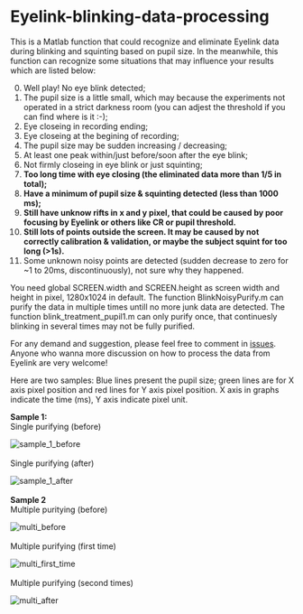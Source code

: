 # Eyelink-blinking-data-processing
This is a Matlab function that could recognize and eliminate Eyelink data during blinking and squinting based on pupil size. In the meanwhile, this function can recognize some situations that may influence your results which are listed below:

0. Well play! No eye blink detected;
1. The pupil size is a little small, which may because the experiments not operated in a strict darkness room (you can adjest the threshold if you can find where is it :-);
2. Eye closeing in recording ending;
3. Eye closeing at the begining of recording;
4. The pupil size may be sudden increasing / decreasing;
5. At least one peak within/just before/soon after the eye blink;
6. Not firmly closeing in eye blink or just squinting;
7. **Too long time with eye closing (the eliminated data more than 1/5 in total);**
8. **Have a minimum of pupil size & squinting detected (less than 1000 ms);**
9. **Still have unknow rifts in x and y pixel, that could be caused by poor focusing by Eyelink or others like CR or pupil threshold.**
10. **Still lots of points outside the screen. It may be caused by not correctly calibration & validation, or maybe the subject squint for too long (>1s).**
11. Some unknown noisy points are detected (sudden decrease to zero for ~1 to 20ms, discontinuously), not sure why they happened.

You need global SCREEN.width and SCREEN.height as screen width and height in pixel, 1280x1024 in default.
The function BlinkNoisyPurify.m can purify the data in multiple times untill no more junk data are detected. The function blink_treatment_pupil1.m can only purify once, that continuesly blinking in several times may not be fully purified.

For any demand and suggestion, please feel free to comment in [issues](https://github.com/softdrinks/Eyelink-blinking-data-processing/issues). Anyone who wanna more discussion on how to process the data from Eyelink are very welcome!

Here are two samples: 
Blue lines present the pupil size; green lines are for X axis pixel position and red lines for Y axis pixel position. X axis in graphs indicate the time (ms), Y axis indicate pixel unit.

**Sample 1:**
<br>
Single purifying (before)

![sample_1_before](https://github.com/softdrinks/Eyelink-blinking-data-processing/blob/master/sample/sample1_before.jpg)
<br>
<br>
Single purifying (after)

![sample_1_after](https://github.com/softdrinks/Eyelink-blinking-data-processing/blob/master/sample/sample1_after.jpg)
<br>
<br>
**Sample 2**
<br>
Multiple puritying (before)

![multi_before](https://github.com/softdrinks/Eyelink-blinking-data-processing/blob/master/sample/sample2_1st.jpg)
<br>
<br>
Multiple purifying (first time)

![multi_first_time](https://github.com/softdrinks/Eyelink-blinking-data-processing/blob/master/sample/sample2_2nd.jpg)
<br>
<br>
Multiple purifying (second times)

![multi_after](https://github.com/softdrinks/Eyelink-blinking-data-processing/blob/master/sample/sample2_after.jpg)
